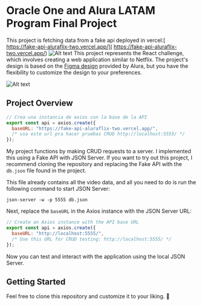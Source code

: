 # Oracle One and Alura LATAM Program Final Project

This project is fetching data from a fake api deployed in vercel:[
https://fake-api-aluraflix-two.vercel.app/](
https://fake-api-aluraflix-two.vercel.app/)
![Alt text](image-1.png)
This project represents the React challenge, which involves creating a web application similar to Netflix. The project's design is based on the [Figma design](https://www.figma.com/file/jWsqqszcgLAecpsJArCVgI/AluraFlix-ESP-(Copy)?type=design&mode=design&t=SeuJUCGHT8jWQiZf-1) provided by Alura, but you have the flexibility to customize the design to your preferences.

![Alt text](image.png)
## Project Overview
```javascript
// Crea una instancia de axios con la base de la API
export const api = axios.create({
  baseURL: "https://fake-api-aluraflix-two.vercel.app/",
  /* usa este url pra hacer pruebas CRUD http://localhost:5555/ */
});
```

My project functions by making CRUD requests to a server. I implemented this using a Fake API with JSON Server. If you want to try out this project, I recommend cloning the repository and replacing the Fake API with the `db.json` file found in the project.



This file already contains all the video data, and all you need to do is run the following command to start JSON Server:

```shell
json-server -w -p 5555 db.json
```

Next, replace the `baseURL` in the Axios instance with the JSON Server URL:

```javascript
// Create an Axios instance with the API base URL
export const api = axios.create({
  baseURL: "http://localhost:5555/",
  /* Use this URL for CRUD testing: http://localhost:5555/ */
});
```

Now you can test and interact with the application using the local JSON Server.

## Getting Started

Feel free to clone this repository and customize it to your liking. 💙
